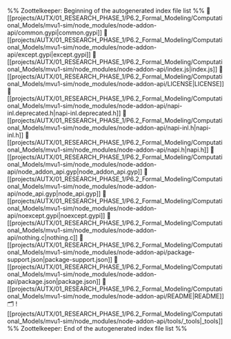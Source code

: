 %% Zoottelkeeper: Beginning of the autogenerated index file list  %%
📄 [[projects/AUTX/01_RESEARCH_PHASE_1/P6.2_Formal_Modeling/Computational_Models/mvu1-sim/node_modules/node-addon-api/common.gypi|common.gypi]]
📄 [[projects/AUTX/01_RESEARCH_PHASE_1/P6.2_Formal_Modeling/Computational_Models/mvu1-sim/node_modules/node-addon-api/except.gypi|except.gypi]]
📄 [[projects/AUTX/01_RESEARCH_PHASE_1/P6.2_Formal_Modeling/Computational_Models/mvu1-sim/node_modules/node-addon-api/index.js|index.js]]
📄 [[projects/AUTX/01_RESEARCH_PHASE_1/P6.2_Formal_Modeling/Computational_Models/mvu1-sim/node_modules/node-addon-api/LICENSE|LICENSE]]
📄 [[projects/AUTX/01_RESEARCH_PHASE_1/P6.2_Formal_Modeling/Computational_Models/mvu1-sim/node_modules/node-addon-api/napi-inl.deprecated.h|napi-inl.deprecated.h]]
📄 [[projects/AUTX/01_RESEARCH_PHASE_1/P6.2_Formal_Modeling/Computational_Models/mvu1-sim/node_modules/node-addon-api/napi-inl.h|napi-inl.h]]
📄 [[projects/AUTX/01_RESEARCH_PHASE_1/P6.2_Formal_Modeling/Computational_Models/mvu1-sim/node_modules/node-addon-api/napi.h|napi.h]]
📄 [[projects/AUTX/01_RESEARCH_PHASE_1/P6.2_Formal_Modeling/Computational_Models/mvu1-sim/node_modules/node-addon-api/node_addon_api.gyp|node_addon_api.gyp]]
📄 [[projects/AUTX/01_RESEARCH_PHASE_1/P6.2_Formal_Modeling/Computational_Models/mvu1-sim/node_modules/node-addon-api/node_api.gyp|node_api.gyp]]
📄 [[projects/AUTX/01_RESEARCH_PHASE_1/P6.2_Formal_Modeling/Computational_Models/mvu1-sim/node_modules/node-addon-api/noexcept.gypi|noexcept.gypi]]
📄 [[projects/AUTX/01_RESEARCH_PHASE_1/P6.2_Formal_Modeling/Computational_Models/mvu1-sim/node_modules/node-addon-api/nothing.c|nothing.c]]
📄 [[projects/AUTX/01_RESEARCH_PHASE_1/P6.2_Formal_Modeling/Computational_Models/mvu1-sim/node_modules/node-addon-api/package-support.json|package-support.json]]
📄 [[projects/AUTX/01_RESEARCH_PHASE_1/P6.2_Formal_Modeling/Computational_Models/mvu1-sim/node_modules/node-addon-api/package.json|package.json]]
📄 [[projects/AUTX/01_RESEARCH_PHASE_1/P6.2_Formal_Modeling/Computational_Models/mvu1-sim/node_modules/node-addon-api/README|README]]
🗂️ ![[projects/AUTX/01_RESEARCH_PHASE_1/P6.2_Formal_Modeling/Computational_Models/mvu1-sim/node_modules/node-addon-api/tools/_tools|_tools]]
%% Zoottelkeeper: End of the autogenerated index file list  %%
